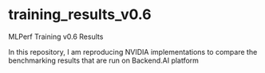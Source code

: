 # training_results_v0.6
MLPerf Training v0.6 Results 


In this repository, I am reproducing NVIDIA implementations to compare the benchmarking results that are run on Backend.AI platform
